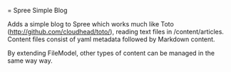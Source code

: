 = Spree Simple Blog

Adds a simple blog to Spree which works much like Toto (http://github.com/cloudhead/toto/), reading text files in /content/articles. Content files consist of
yaml metadata followed by Markdown content.

By extending FileModel, other types of content can be managed in the same way way.
